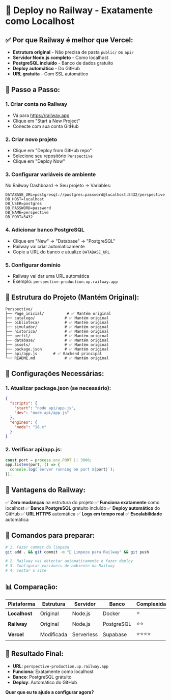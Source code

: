 # 🚂 Deploy no Railway - Exatamente como Localhost

## ✅ Por que Railway é melhor que Vercel:

- **Estrutura original** - Não precisa de pasta `public/` ou `api/`
- **Servidor Node.js completo** - Como localhost
- **PostgreSQL incluído** - Banco de dados gratuito
- **Deploy automático** - Do GitHub
- **URL gratuita** - Com SSL automático

## 🚀 Passo a Passo:

### 1. Criar conta no Railway
- Vá para https://railway.app
- Clique em "Start a New Project"
- Conecte com sua conta GitHub

### 2. Criar novo projeto
- Clique em "Deploy from GitHub repo"
- Selecione seu repositório `Perspective`
- Clique em "Deploy Now"

### 3. Configurar variáveis de ambiente
No Railway Dashboard → Seu projeto → Variables:

```
DATABASE_URL=postgresql://postgres:password@localhost:5432/perspective
DB_HOST=localhost
DB_USER=postgres
DB_PASSWORD=password
DB_NAME=perspective
DB_PORT=5432
```

### 4. Adicionar banco PostgreSQL
- Clique em "New" → "Database" → "PostgreSQL"
- Railway vai criar automaticamente
- Copie a URL do banco e atualize `DATABASE_URL`

### 5. Configurar domínio
- Railway vai dar uma URL automática
- Exemplo: `perspective-production.up.railway.app`

## 📁 Estrutura do Projeto (Mantém Original):

```
Perspective/
├── Page_inicial/          # ✅ Mantém original
├── catalogo/             # ✅ Mantém original
├── biblioteca/           # ✅ Mantém original
├── simulador/            # ✅ Mantém original
├── historico/            # ✅ Mantém original
├── perfil/               # ✅ Mantém original
├── database/             # ✅ Mantém original
├── assets/               # ✅ Mantém original
├── package.json          # ✅ Mantém original
├── api/app.js       # ✅ Backend principal
└── README.md             # ✅ Mantém original
```

## 🔧 Configurações Necessárias:

### 1. Atualizar package.json (se necessário):
```json
{
  "scripts": {
    "start": "node api/app.js",
    "dev": "node api/app.js"
  },
  "engines": {
    "node": "18.x"
  }
}
```

### 2. Verificar api/app.js:
```javascript
const port = process.env.PORT || 3000;
app.listen(port, () => {
  console.log(`Server running on port ${port}`);
});
```

## 🎯 Vantagens do Railway:

✅ **Zero mudanças** na estrutura do projeto
✅ **Funciona exatamente** como localhost
✅ **Banco PostgreSQL** gratuito incluído
✅ **Deploy automático** do GitHub
✅ **URL HTTPS** automática
✅ **Logs em tempo real**
✅ **Escalabilidade** automática

## 🚀 Comandos para preparar:

```bash
# 1. Fazer commit da limpeza
git add . && git commit -m "🧹 Limpeza para Railway" && git push

# 2. Railway vai detectar automaticamente e fazer deploy
# 3. Configurar variáveis de ambiente no Railway
# 4. Testar o site
```

## 📊 Comparação:

| Plataforma | Estrutura | Servidor | Banco | Complexidade |
|------------|-----------|----------|-------|--------------|
| **Localhost** | Original | Node.js | Docker | ⭐ |
| **Railway** | Original | Node.js | PostgreSQL | ⭐⭐ |
| **Vercel** | Modificada | Serverless | Supabase | ⭐⭐⭐⭐ |

## 🎯 Resultado Final:

- **URL**: `perspective-production.up.railway.app`
- **Funciona**: Exatamente como localhost
- **Banco**: PostgreSQL gratuito
- **Deploy**: Automático do GitHub

**Quer que eu te ajude a configurar agora?** 